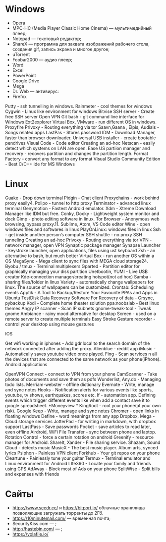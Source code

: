 # **Windows**

- Opera
- MPC-HC (Media Player Classic Home Cinema) — мультимедийный плеер;
- Notepad — текстовый редактор;
- ShareX — программа для захвата изображений рабочего стола, создания gif, запись экрана и многое другое;
- uTorrent
- Foobar2000 — аудио плеер;
- Word
- Excel
- PowerPoint
- Google Drive
- Mega
- Dr. Web — антивирус:
- Firefox

Putty - ssh tunnelling in windows.
Rainmeter - cool themes for windows
Cygwin - Linux like environment for windows
Bitvise SSH server - Create free SSH server
Open VPN
Git bash - git command line interface for Windows
Ext2explorer
Virtual Box, VMware - run different OS in windows.
Proxyfire
Privoxy - Routing everything via tor
Saavn,Gaana , Elpis, Audials - Songs related apps
LastPas - Stores password
IDM - Download Manager, faster than browser downloader.
Universal USB installer - create bootable pendrives
Visual Code - Code editor
Creating an ad-hoc
Netscan - easily detect which systems on LAN are open.
Ease US partiion manager and recovery - recovers partition and changes the partition length.
Format Factory - convert any format to any format
Visual Studio Community Edition - Best C/C++ ide for MS Windows


# **Linux**

Guake - Drop down terminal
Pidgin - Chat client
Proxychains - work behind proxy easily4. Polipo - tunnel to http proxy
Terminator - advanced linux terminal
Genymotion - Fastest Android emulator.
Xdm - Xtreme Download Manager like IDM but free.
Conky, Docky - Lightweight system monitor and dock
Gimp - photo editing software in linux.
Tor Browser - Anonymous web browsing, bypass proxy.11. Sublime, Atom, VS Code editor
Wine - open windows files and softwares in linux
PlayOnLinux: windows files in linux
Ssh - get inside another person’s computer
SSH shuttle - no proxy SSH tunneling
Creating an ad-hoc
Privoxy - Routing everything via tor
VPN - network manager, open VPN
Synaptic package manager
Synapse Launcher - keystroke launcher, open applications, files using ust keyboard
Zsh - an alternative to bash, but much better
Virtual Box - run another OS within a OS
MegaSync - Mega client to sync files with MEGA cloud storage24. Byobu / tmux - Terminal multiplexers
Gparted - Partition editor for graphically managing your disk partition
Unetbootin, YUMI - Live USB creator
Kde-connection manager/creating hotspot(not ad hoc)
Samba - sharing files/folder in linux
Variety - automatically change wallpapers for linux. The source of wallpapers can be customized.
Crontab: Scheduling events
Apptik - A Tool to Backup/Restore Your Favourite PPAs and Apps in Ubuntu
TestDisk Data Recovery
Software For Recovery of data - Grsync, pybackup
Kodi - Complete home theater solution
ppa:noobslab - Best linux themes
Angry IP scanner - Scan IP subnets
gnome-tweak-tool - Tweak gnome
Ambiance - rainy mood alternative for desktop
Screen - used on a remote server to create multiple terminals
Easy Stroke Gesture recorder - control your desktop using mouse gestures


IOS

Get wifi working in iphones - Add gdr.local to the search domain of the network connected after adding the proxy.
Alienblue - reddit app
iMusic - Automatically saves youtube video once played.
Fing - Scan services n all the devices that are connected to the same network as your phone(iPhone).
Android applications

OpenVPN Connect - connect to VPN from your phone
CamScanner - Take photos of documents and save them as pdfs
Wunderlist, Any.do - Managing todo lists.
Merriam-webster - offline dictionary
Evernote - Write, manage and sync notes
Hooks - Notification alerts for various events like sports, youtube, tv shows, earthquakes, scores etc.
If - automation app. Defining events which trigger different events like when add a contact save it to google spreadsheet.
*Moneyview *
KingRoot - root your phone(at your own risk).
Google Keep - Write, manage and sync notes
Chromer - open links in floating windows
Define - word meanings from any app
Dropbox, Mega - Cloud storage services
JotterPad - for writing in markdown, with dropbox support
LastPass - Save passwords
Pocket - save articles to read later, even offline
Airdroid, WiFi File Transfer - sync between phone and laptop.
Rotation Control - force a certain rotation on android
Greenify - resource manager for Android.
ShareIt, Xander - File sharing service.
Shazam, Sound Cloud - detects music
MusicX - The best music player. Album arts, synced lyrics
Psiphon - Painless VPN client
Forkhub - Your git repos on your phone
Cleartune - Painlessly tune your guitar
Termux - Terminal emulator and Linux environment for Android
LIfe360 - Locate your family and friends using GPS
AdAway - Block most of Ads on your phone
SplitWise - Split bills and expenses with friends


# **Сайты**

- https://www.seedr.cc/ и https://bitport.io/ облачные хранилища позволяющие загружать торренты до 2Гб.
- https://10minutemail.com/ — временная почта;
- SecurityKiss.com — ;
- http://hastebin.com/ — ;
- https://volafile.io/

